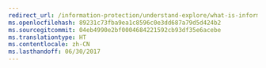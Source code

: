```yaml
---
redirect_url: /information-protection/understand-explore/what-is-information-protection
ms.openlocfilehash: 89231c73fba9ea1c8596c0e3dd687a79d5d424b2
ms.sourcegitcommit: 04eb4990e2bf0004684221592cb93df35e6acebe
ms.translationtype: HT
ms.contentlocale: zh-CN
ms.lasthandoff: 06/30/2017
---
```

